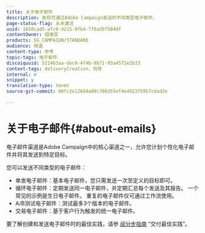 ```yaml
---
title: 关于电子邮件
description: 发现可通过Adobe Campaign发送的不同类型电子邮件。
page-status-flag: 从未激活
uuid: 1650cad5-afc0-4215-9fb4-7f8ad5f504df
contentOwner: 绍维亚
products: SG_CAMPAIGN/STANDARD
audience: 频道
content-type: 参考
topic-tags: 电子邮件
discoiquuid: 521463aa-dec0-4f4b-8b71-93a4572e2b33
context-tags: deliveryCreation，向导
internal: n
snippet: y
translation-type: tm+mt
source-git-commit: 00fc2e12669a00c788355ef4e492375957cdad2e

---
```



# 关于电子邮件{#about-emails}

电子邮件渠道是Adobe Campaign中的核心渠道之一，允许您计划个性化电子邮件并将其发送到特定目标。

您可以发送不同类型的电子邮件：

* 单发电子邮件：基本电子邮件，您只需发送一次至定义的目标即可。
* 循环电子邮件：定期发送同一电子邮件，并定期汇总每个发送及其报告。 一个常见的示例是生日电子邮件。 重复的电子邮件仅可通过工作流使用。
* A/B测试电子邮件：测试最多3个版本的电子邮件。
* 交易电子邮件：基于客户行为触发的统一电子邮件。

要了解创建和发送电子邮件时的最佳实践，请参 [阅分步指南](https://docs.campaign.adobe.com/doc/standard/getting_started/en/ACS_DeliveryBestPractices.html) “交付最佳实践”。

